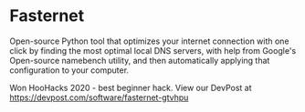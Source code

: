 # Fasternet

Open-source Python tool that optimizes your internet connection with one click by finding the most optimal local DNS servers, with help from Google's Open-source namebench utility, and then automatically applying that configuration to your computer.

Won HooHacks 2020 - best beginner hack. View our DevPost at https://devpost.com/software/fasternet-gtvhpu
